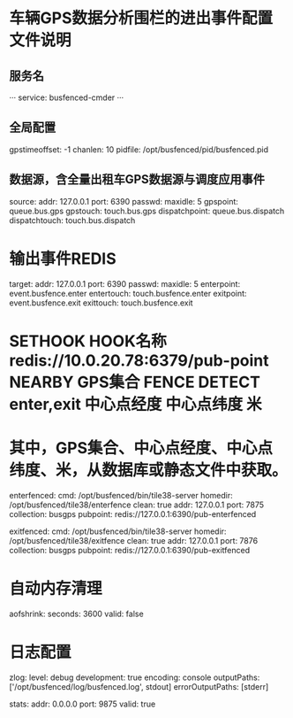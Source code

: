 # 车辆GPS数据分析围栏的进出事件配置文件说明

## 服务名
···
service: busfenced-cmder
···

## 全局配置
gpstimeoffset: -1
chanlen: 10
pidfile: /opt/busfenced/pid/busfenced.pid

## 数据源，含全量出租车GPS数据源与调度应用事件
source:
  addr: 127.0.0.1
  port: 6390
  passwd:
  maxidle: 5
  gpspoint: queue.bus.gps
  gpstouch: touch.bus.gps
  dispatchpoint: queue.bus.dispatch
  dispatchtouch: touch.bus.dispatch

# 输出事件REDIS
target:
  addr: 127.0.0.1
  port: 6390
  passwd:
  maxidle: 5
  enterpoint: event.busfence.enter
  entertouch: touch.busfence.enter
  exitpoint: event.busfence.exit
  exittouch: touch.busfence.exit

# SETHOOK HOOK名称 redis://10.0.20.78:6379/pub-point NEARBY GPS集合 FENCE DETECT enter,exit 中心点经度 中心点纬度 米
# 其中，GPS集合、中心点经度、中心点纬度、米，从数据库或静态文件中获取。
enterfenced:
  cmd: /opt/busfenced/bin/tile38-server
  homedir: /opt/busfenced/tile38/enterfence
  clean: true
  addr: 127.0.0.1
  port: 7875
  collection: busgps
  pubpoint: redis://127.0.0.1:6390/pub-enterfenced

exitfenced:
  cmd: /opt/busfenced/bin/tile38-server
  homedir: /opt/busfenced/tile38/exitfence
  clean: true
  addr: 127.0.0.1
  port: 7876
  collection: busgps
  pubpoint: redis://127.0.0.1:6390/pub-exitfenced

# 自动内存清理
aofshrink:
  seconds: 3600
  valid: false

# 日志配置
zlog:
  level: debug
  development: true
  encoding: console
  outputPaths: ['/opt/busfenced/log/busfenced.log', stdout]
  errorOutputPaths: [stderr]

stats:
  addr: 0.0.0.0
  port: 9875
  valid: true
